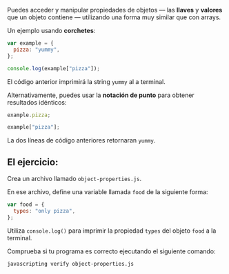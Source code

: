 Puedes acceder y manipular propiedades de objetos –– las **llaves** y **valores** que un objeto contiene –– utilizando una forma muy similar que con arrays.

Un ejemplo usando **corchetes**:

```js
var example = {
  pizza: "yummy",
};

console.log(example["pizza"]);
```

El código anterior imprimirá la string `yummy` al a terminal.

Alternativamente, puedes usar la **notación de punto** para obtener resultados idénticos:

```js
example.pizza;

example["pizza"];
```

La dos líneas de código anteriores retornaran `yummy`.

## El ejercicio:

Crea un archivo llamado `object-properties.js`.

En ese archivo, define una variable llamada `food` de la siguiente forma:

```js
var food = {
  types: "only pizza",
};
```

Utiliza `console.log()` para imprimir la propiedad `types` del objeto `food` a la terminal.

Comprueba si tu programa es correcto ejecutando el siguiente comando:

```bash
javascripting verify object-properties.js
```
